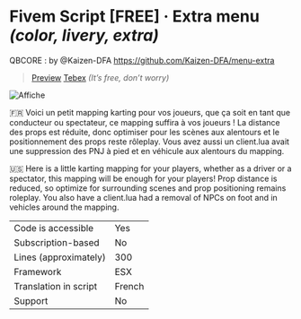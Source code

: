 # Fivem Script [FREE] · Extra menu *(color, livery, extra)*

QBCORE : by @Kaizen-DFA https://github.com/Kaizen-DFA/menu-extra

> [Preview](https://youtu.be/YYjoAiIJZCI)
> [Tebex](https://skyprod.tebex.io/package/5534037) *(It’s free, don’t worry)*

![Affiche ](https://user-images.githubusercontent.com/67479263/219873172-e270e594-fe86-417b-8ccb-128bd788f941.jpg)

:fr:
Voici un petit mapping karting pour vos joueurs, que ça soit en tant que conducteur ou spectateur, ce mapping suffira à vos joueurs ! La distance des props est réduite, donc optimiser pour les scènes aux alentours et le positionnement des props reste rôleplay.
Vous avez aussi un client.lua avait une suppression des PNJ à pied et en véhicule aux alentours du mapping.

:us:
Here is a little karting mapping for your players, whether as a driver or a spectator, this mapping will be enough for your players! Prop distance is reduced, so optimize for surrounding scenes and prop positioning remains roleplay.
You also have a client.lua had a removal of NPCs on foot and in vehicles around the mapping.

|                                         |                                |
|-------------------------------------|----------------------------|
| Code is accessible       | Yes                  |
| Subscription-based      | No                  |
| Lines (approximately)  | 300    |
| Framework  | ESX    |
| Translation in script  | French  |
| Support                           | No                  |


